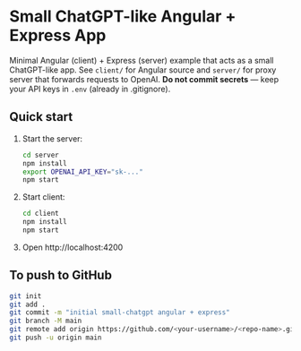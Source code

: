 # Small ChatGPT-like Angular + Express App

Minimal Angular (client) + Express (server) example that acts as a small ChatGPT-like app.
See `client/` for Angular source and `server/` for proxy server that forwards requests to OpenAI.
**Do not commit secrets** — keep your API keys in `.env` (already in .gitignore).

## Quick start
1. Start the server:
   ```bash
   cd server
   npm install
   export OPENAI_API_KEY="sk-..."
   npm start
   ```

2. Start client:
   ```bash
   cd client
   npm install
   npm start
   ```

3. Open http://localhost:4200

## To push to GitHub
```bash
git init
git add .
git commit -m "initial small-chatgpt angular + express"
git branch -M main
git remote add origin https://github.com/<your-username>/<repo-name>.git
git push -u origin main
```

